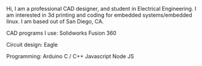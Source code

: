 Hi, I am a professional CAD designer, and student in Electrical Engineering.
I am interested in 3d printing and coding for embedded systems/embedded linux.
I am based out of San Diego, CA.

CAD programs I use:
Solidworks
Fusion 360

Circuit design:
Eagle

Programming:
Arduino
C / C++
Javascript
Node JS
